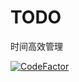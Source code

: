 # TODO
时间高效管理

[![CodeFactor](https://www.codefactor.io/repository/github/sogrey/todo/badge)](https://www.codefactor.io/repository/github/sogrey/todo)
